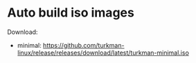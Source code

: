# Auto build iso images
Download:
* minimal: https://github.com/turkman-linux/release/releases/download/latest/turkman-minimal.iso
